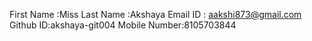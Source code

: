 First Name :Miss
Last Name :Akshaya
Email ID : aakshi873@gmail.com
Github ID:akshaya-git004
Mobile Number:8105703844
